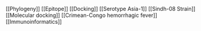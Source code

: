 [[Phylogeny]]
[[Epitope]]
[[Docking]]
[[Serotype Asia-1]]
[[Sindh-08 Strain]]
[[Molecular docking]]
[[Crimean-Congo hemorrhagic fever]]
[[Immunoinformatics]]
